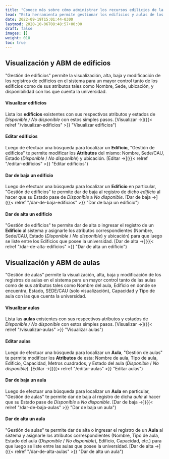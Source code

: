 ```yaml
---
title: "Conoce más sobre cómo administrar los recursos edilicios de la Universidad."
lead: "Esta herramienta permite gestionar los edificios y aulas de los que dispone la universidad para tener un mayor control de estos recursos."
date: 2022-09-19T15:01:44-0300
lastmod: 2020-10-06T08:48:57+00:00
draft: false
images: []
weight: 010
toc: true
---
```


## Visualización y ABM de edificios

"Gestión de edificios" permite la visualización, alta, baja y modificación de los registros de edificios en el sistema para un mayor control tanto de los edificios como de sus atributos tales como Nombre, Sede, ubicación, y disponibilidad con los que cuenta la universidad.

#### Visualizar edificios

Lista los **edificios** existentes con sus respectivos atributos y estados de *Disponible / No disponible* con estos simples pasos. [Visualizar →]({{< relref "/visualizar-edificios" >}} "Visualizar edificios")


#### Editar edificios

Luego de efectuar una búsqueda para localizar un **Edificio**, "Gestión de edificios" te permite modificar los **Atributos** del mismo: Nombre, Sede/CAU, Estado (*Disponible* / *No disponible*) y ubicación. [Editar →]({{< relref "/editar-edificios" >}} "Editar edificios")

#### Dar de baja un edificio

Luego de efectuar una búsqueda para localizar un **Edificio** en particular, "Gestión de edificios" te permite dar de baja al registro de dicho *edificio* al hacer que su Estado pase de *Disponible* a *No disponible*. [Dar de baja →]({{< relref "/dar-de-baja-edificios" >}} "Dar de baja un edificio")

#### Dar de alta un edificio

"Gestión de edificios" te permite dar de alta o ingresar el registro de un **Edificio** al sistema y asignarle los atributos correspondientes (Nombre, Sede/CAU, Estado (*Disponible* / *No disponible*) y ubicación) para que luego se liste entre los Edificios que posee la universidad. [Dar de alta →]({{< relref "/dar-de-alta-edificios" >}} "Dar de alta un edificio")

## Visualización y ABM de aulas

"Gestión de aulas" permite la visualización, alta, baja y modificación de los registros de aulas en el sistema para un mayor control tanto de las aulas como de sus atributos tales como Nombre del aula, Edificio en donde se encuentra, Estado, SEDE/CAU (solo visualización), Capacidad y Tipo de aula con las que cuenta la universidad.

#### Visualizar aulas

Lista las **aulas** existentes con sus respectivos atributos y estados de *Disponible / No disponible* con estos simples pasos. [Visualizar →]({{< relref "/visualizar-aulas" >}} "Visualizar aulas")

#### Editar aulas

Luego de efectuar una búsqueda para localizar un **Aula**, "Gestión de aulas" te permite modificar los **Atributos** de esta: Nombre de aula, Tipo de aula, Edificio, Capacidad, Metros cuadrados, y Estado del aula (*Disponible* / *No disponible*). [Editar →]({{< relref "/editar-aulas" >}} "Editar aulas")

#### Dar de baja un aula

Luego de efectuar una búsqueda para localizar un **Aula** en particular, "Gestión de aulas" te permite dar de baja al registro de dicha *aula* al hacer que su Estado pase de *Disponible* a *No disponible*. [Dar de baja →]({{< relref "/dar-de-baja-aulas" >}} "Dar de baja un aula")

#### Dar de alta un aula

"Gestión de aulas" te permite dar de alta o ingresar el registro de un **Aula** al sistema y asignarle los atributos correspondientes (Nombre, Tipo de aula, Estado del aula (*Disponible* / *No disponible*), Edificio, Capacidad, etc.) para que luego se liste entre las aulas que posee la universidad. [Dar de alta →]({{< relref "/dar-de-alta-aulas" >}} "Dar de alta un aula")



